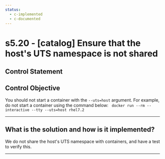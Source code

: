 ```yaml
---
status:
  - c-implemented
  - c-documented
---
```


# s5.20 - \[catalog\] Ensure that the host's UTS namespace is not shared

## Control Statement

## Control Objective

You should not start a container with the `--uts=host` argument.    For example, do not start a container using the command below:  ```  docker run --rm --interactive --tty --uts=host rhel7.2  ```

______________________________________________________________________

## What is the solution and how is it implemented?

We do not share the host's UTS namespace with containers, and have a test to verify this.

______________________________________________________________________

